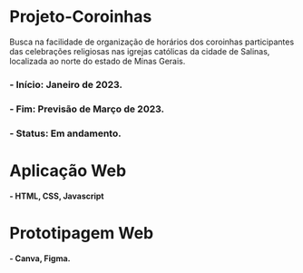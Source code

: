 # Projeto-Coroinhas

Busca na facilidade de organização de horários dos coroinhas participantes das celebrações religiosas nas igrejas católicas da cidade de Salinas, 
localizada ao norte do estado de Minas Gerais.

### - Início: Janeiro de 2023.
### - Fim: Previsão de Março de 2023.
### - Status: Em andamento.

# Aplicação Web
#### - HTML, CSS, Javascript

# Prototipagem Web
#### - Canva, Figma.
